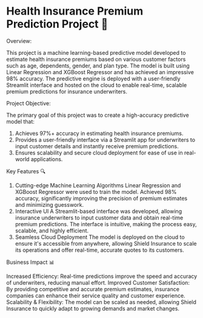 # Health Insurance Premium Prediction Project 🚀


Overview:

This project is a machine learning-based predictive model developed to estimate health insurance premiums based on various customer factors such as age, dependents, gender, and plan type. The model is built using Linear Regression and XGBoost Regressor and has achieved an impressive 98% accuracy. The predictive engine is deployed with a user-friendly Streamlit interface and hosted on the cloud to enable real-time, scalable premium predictions for insurance underwriters.

Project Objective:

The primary goal of this project was to create a high-accuracy predictive model that:
1. Achieves 97%+ accuracy in estimating health insurance premiums.
2. Provides a user-friendly interface via a Streamlit app for underwriters to input customer details and instantly receive premium predictions.
3. Ensures scalability and secure cloud deployment for ease of use in real-world applications.


Key Features 🔍
1. Cutting-edge Machine Learning Algorithms
Linear Regression and XGBoost Regressor were used to train the model.
Achieved 98% accuracy, significantly improving the precision of premium estimates and minimizing guesswork.
2. Interactive UI
A Streamlit-based interface was developed, allowing insurance underwriters to input customer data and obtain real-time premium predictions.
The interface is intuitive, making the process easy, scalable, and highly efficient.
3. Seamless Cloud Deployment
The model is deployed on the cloud to ensure it's accessible from anywhere, allowing Shield Insurance to scale its operations and offer real-time, accurate quotes to its customers.


Business Impact 📊


Increased Efficiency: Real-time predictions improve the speed and accuracy of underwriters, reducing manual effort.
Improved Customer Satisfaction: By providing competitive and accurate premium estimates, insurance companies can enhance their service quality and customer experience.
Scalability & Flexibility: The model can be scaled as needed, allowing Shield Insurance to quickly adapt to growing demands and market changes.
